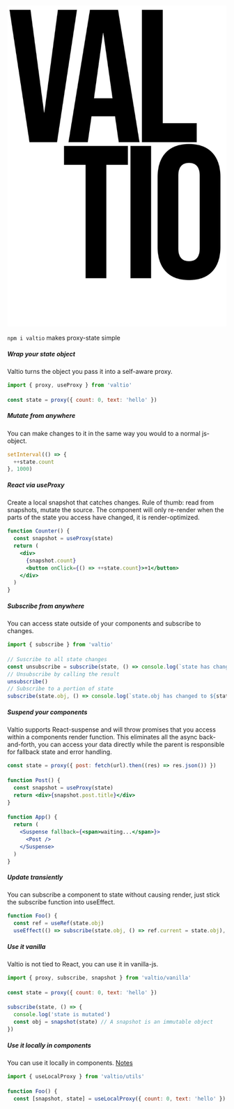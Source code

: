 ![VALTIO](valtio.svg)

<code>npm i valtio</code> makes proxy-state simple

##### Wrap your state object

Valtio turns the object you pass it into a self-aware proxy.

```jsx
import { proxy, useProxy } from 'valtio'

const state = proxy({ count: 0, text: 'hello' })
```

##### Mutate from anywhere

You can make changes to it in the same way you would to a normal js-object.

```jsx
setInterval(() => {
  ++state.count
}, 1000)
```

##### React via useProxy

Create a local snapshot that catches changes. Rule of thumb: read from snapshots, mutate the source. The component will only re-render when the parts of the state you access have changed, it is render-optimized.

```jsx
function Counter() {
  const snapshot = useProxy(state)
  return (
    <div>
      {snapshot.count}
      <button onClick={() => ++state.count}>+1</button>
    </div>
  )
}
```

##### Subscribe from anywhere

You can access state outside of your components and subscribe to changes.

```jsx
import { subscribe } from 'valtio'

// Suscribe to all state changes
const unsubscribe = subscribe(state, () => console.log(`state has changed to ${state}`))
// Unsubscribe by calling the result
unsubscribe()
// Subscribe to a portion of state
subscribe(state.obj, () => console.log(`state.obj has changed to ${state.obj}`))
```

##### Suspend your components

Valtio supports React-suspense and will throw promises that you access within a components render function. This eliminates all the async back-and-forth, you can access your data directly while the parent is responsible for fallback state and error handling.

```jsx
const state = proxy({ post: fetch(url).then((res) => res.json()) })

function Post() {
  const snapshot = useProxy(state)
  return <div>{snapshot.post.title}</div>
}

function App() {
  return (
    <Suspense fallback={<span>waiting...</span>}>
      <Post />
    </Suspense>
  )
}
```

##### Update transiently

You can subscribe a component to state without causing render, just stick the subscribe function into useEffect.

```jsx
function Foo() {
  const ref = useRef(state.obj)
  useEffect(() => subscribe(state.obj, () => ref.current = state.obj), [state.obj])
```

##### Use it vanilla

Valtio is not tied to React, you can use it in vanilla-js.

```jsx
import { proxy, subscribe, snapshot } from 'valtio/vanilla'

const state = proxy({ count: 0, text: 'hello' })

subscribe(state, () => {
  console.log('state is mutated')
  const obj = snapshot(state) // A snapshot is an immutable object
})
```

##### Use it locally in components

You can use it locally in components. [Notes](./src/utils.ts#L5-L15)

```jsx
import { useLocalProxy } from 'valtio/utils'

function Foo() {
  const [snapshot, state] = useLocalProxy({ count: 0, text: 'hello' })
```

